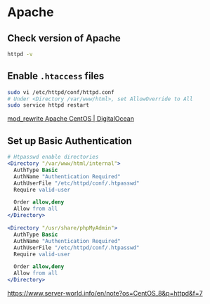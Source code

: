 # Apache

## Check version of Apache

```zsh
httpd -v
```

## Enable `.htaccess` files

```zsh
sudo vi /etc/httpd/conf/httpd.conf
# Under <Directory /var/www/html>, set AllowOverride to All
sudo service httpd restart
```

[mod_rewrite Apache CentOS | DigitalOcean](https://www.digitalocean.com/community/tutorials/how-to-set-up-mod_rewrite-for-apache-on-centos-7)

## Set up Basic Authentication
```apache
# Htpasswd enable directories
<Directory "/var/www/html/internal">
  AuthType Basic
  AuthName "Authentication Required"
  AuthUserFile "/etc/httpd/conf/.htpasswd"
  Require valid-user

  Order allow,deny
  Allow from all
</Directory>

<Directory "/usr/share/phpMyAdmin">
  AuthType Basic
  AuthName "Authentication Required"
  AuthUserFile "/etc/httpd/conf/.htpasswd"
  Require valid-user

  Order allow,deny
  Allow from all
</Directory>
```
https://www.server-world.info/en/note?os=CentOS_8&p=httpd&f=7